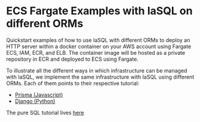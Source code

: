 # ECS Fargate Examples with IaSQL on different ORMs

Quickstart examples of how to use IaSQL with different ORMs to deploy an HTTP server within a docker container on your AWS account using Fargate ECS, IAM, ECR, and ELB. The container image will be hosted as a private repository in ECR and deployed to ECS using Fargate.

To illustrate all the different ways in which infrastructure can be managed with IaSQL, we implement the same infrastructure with IaSQL using different ORMs. Each of them points to their respective tutorial:
- [Prisma (Javascript)](https://iasql.com/docs/prisma/)
- [Django (Python)](https://iasql.com/docs/django/)

The pure SQL tutorial lives [here](https://iasql.com/docs/sql/)